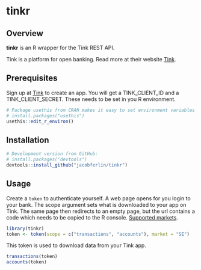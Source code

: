 
<!-- README.md is generated from README.Rmd. Please edit that file -->

# tinkr

## Overview

**tinkr** is an R wrapper for the Tink REST API.

Tink is a platform for open banking. Read more at their website
[Tink](https://docs.tink.com/).

## Prerequisites

Sign up at [Tink](https://docs.tink.com/) to create an app. You will get
a TINK\_CLIENT\_ID and a TINK\_CLIENT\_SECRET. These needs to be set in
you R environment.

``` r
# Package usethis from CRAN makes it easy to set environment variables
# install.packages("usethis")
usethis::edit_r_environ()
```

## Installation

``` r
# Development version from GitHub:
# install.packages("devtools")
devtools::install_github("jacobferlin/tinkr")
```

## Usage

Create a `token` to authenticate yourself. A web page opens for you
login to your bank. The scope argument sets what is downloaded to your
app on Tink. The same page then redirects to an empty page, but the url
contains a code which needs to be copied to the R console. [Supported
markets](https://docs.tink.com/resources/market-coverage).

``` r
library(tinkr)
token <- token(scope = c("transactions", "accounts"), market = "SE")
```

This token is used to download data from your Tink app.

``` r
transactions(token)
accounts(token)
```
